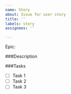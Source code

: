 ```yaml
---
name: Story
about: Issue for user story
title: ''
labels: story
assignees: ''

---
```


Epic:

###Description

###Tasks

- [ ] Task 1
- [ ] Task 2
- [ ] Task 3
